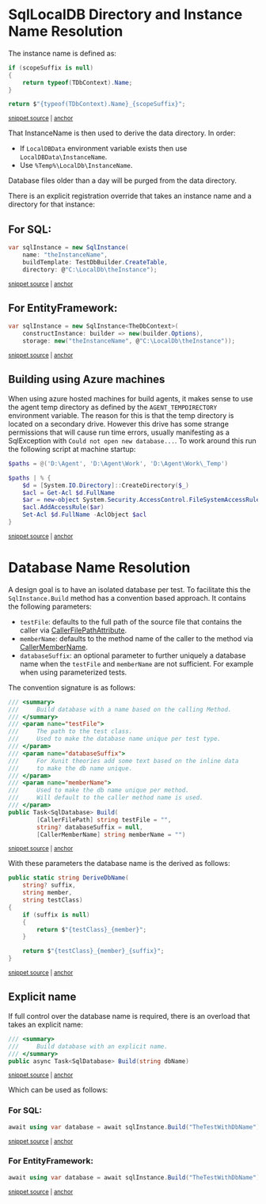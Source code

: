 <!--
GENERATED FILE - DO NOT EDIT
This file was generated by [MarkdownSnippets](https://github.com/SimonCropp/MarkdownSnippets).
Source File: /pages/mdsource/directory-and-name-resolution.source.md
To change this file edit the source file and then run MarkdownSnippets.
-->

# SqlLocalDB Directory and Instance Name Resolution

The instance name is defined as:

<!-- snippet: GetInstanceName -->
<a id='snippet-GetInstanceName'></a>
```cs
if (scopeSuffix is null)
{
    return typeof(TDbContext).Name;
}

return $"{typeof(TDbContext).Name}_{scopeSuffix}";
```
<sup><a href='/src/EfLocalDb/Storage.cs#L28-L37' title='Snippet source file'>snippet source</a> | <a href='#snippet-GetInstanceName' title='Start of snippet'>anchor</a></sup>
<!-- endSnippet -->

That InstanceName is then used to derive the data directory. In order:

 * If `LocalDBData` environment variable exists then use `LocalDBData\InstanceName`.
 * Use `%Temp%\LocalDb\InstanceName`.

Database files older than a day will be purged from the data directory.

There is an explicit registration override that takes an instance name and a directory for that instance:


## For SQL:

<!-- snippet: ExplicitName -->
<a id='snippet-ExplicitName'></a>
```cs
var sqlInstance = new SqlInstance(
    name: "theInstanceName",
    buildTemplate: TestDbBuilder.CreateTable,
    directory: @"C:\LocalDb\theInstance");
```
<sup><a href='/src/LocalDb.Tests/Snippets/ExplicitName.cs#L8-L15' title='Snippet source file'>snippet source</a> | <a href='#snippet-ExplicitName' title='Start of snippet'>anchor</a></sup>
<!-- endSnippet -->


## For EntityFramework:

<!-- snippet: EfExplicitName -->
<a id='snippet-EfExplicitName'></a>
```cs
var sqlInstance = new SqlInstance<TheDbContext>(
    constructInstance: builder => new(builder.Options),
    storage: new("theInstanceName", @"C:\LocalDb\theInstance"));
```
<sup><a href='/src/EfLocalDb.Tests/Snippets/EfExplicitName.cs#L8-L14' title='Snippet source file'>snippet source</a> | <a href='#snippet-EfExplicitName' title='Start of snippet'>anchor</a></sup>
<!-- endSnippet -->


## Building using Azure machines

When using azure hosted machines for build agents, it makes sense to use the agent temp directory as defined by the `AGENT_TEMPDIRECTORY` environment variable. The reason for this is that the temp directory is located on a secondary drive. However this drive has some strange permissions that will cause run time errors, usually manifesting as a SqlException with `Could not open new database...`. To work around this run the following script at machine startup:

<!-- snippet: Set-D-Drive-Permissions.ps1 -->
<a id='snippet-Set-D-Drive-Permissions.ps1'></a>
```ps1
$paths = @('D:\Agent', 'D:\Agent\Work', 'D:\Agent\Work\_Temp')

$paths | % {
    $d = [System.IO.Directory]::CreateDirectory($_)
    $acl = Get-Acl $d.FullName
    $ar = new-object System.Security.AccessControl.FileSystemAccessRule("Everyone", "FullControl", "ContainerInherit, ObjectInherit", "None", "Allow")
    $acl.AddAccessRule($ar)
    Set-Acl $d.FullName -AclObject $acl
}
```
<sup><a href='/src/StartUpScript/Set-D-Drive-Permissions.ps1#L1-L9' title='Snippet source file'>snippet source</a> | <a href='#snippet-Set-D-Drive-Permissions.ps1' title='Start of snippet'>anchor</a></sup>
<!-- endSnippet -->


# Database Name Resolution

A design goal is to have an isolated database per test. To facilitate this the `SqlInstance.Build` method has a convention based approach. It contains the following parameters:

 * `testFile`: defaults to the full path of the source file that contains the caller via [CallerFilePathAttribute](https://docs.microsoft.com/en-us/dotnet/api/system.runtime.compilerservices.callerfilepathattribute).
 * `memberName`: defaults to the method name of the caller to the method via [CallerMemberName](https://docs.microsoft.com/en-us/dotnet/api/system.runtime.compilerservices.callermembername).
 * `databaseSuffix`: an optional parameter to further uniquely a database name when the `testFile` and `memberName` are not sufficient. For example when using parameterized tests.

The convention signature is as follows:

<!-- snippet: ConventionBuildSignature -->
<a id='snippet-ConventionBuildSignature'></a>
```cs
/// <summary>
///     Build database with a name based on the calling Method.
/// </summary>
/// <param name="testFile">
///     The path to the test class.
///     Used to make the database name unique per test type.
/// </param>
/// <param name="databaseSuffix">
///     For Xunit theories add some text based on the inline data
///     to make the db name unique.
/// </param>
/// <param name="memberName">
///     Used to make the db name unique per method.
///     Will default to the caller method name is used.
/// </param>
public Task<SqlDatabase> Build(
        [CallerFilePath] string testFile = "",
        string? databaseSuffix = null,
        [CallerMemberName] string memberName = "")
```
<sup><a href='/src/LocalDb/SqlInstance.cs#L99-L121' title='Snippet source file'>snippet source</a> | <a href='#snippet-ConventionBuildSignature' title='Start of snippet'>anchor</a></sup>
<!-- endSnippet -->

With these parameters the database name is the derived as follows:

<!-- snippet: DeriveName -->
<a id='snippet-DeriveName'></a>
```cs
public static string DeriveDbName(
    string? suffix,
    string member,
    string testClass)
{
    if (suffix is null)
    {
        return $"{testClass}_{member}";
    }

    return $"{testClass}_{member}_{suffix}";
}
```
<sup><a href='/src/LocalDb/DbNamer.cs#L3-L18' title='Snippet source file'>snippet source</a> | <a href='#snippet-DeriveName' title='Start of snippet'>anchor</a></sup>
<!-- endSnippet -->


## Explicit name

If full control over the database name is required, there is an overload that takes an explicit name:

<!-- snippet: ExplicitBuildSignature -->
<a id='snippet-ExplicitBuildSignature'></a>
```cs
/// <summary>
///     Build database with an explicit name.
/// </summary>
public async Task<SqlDatabase> Build(string dbName)
```
<sup><a href='/src/LocalDb/SqlInstance.cs#L136-L143' title='Snippet source file'>snippet source</a> | <a href='#snippet-ExplicitBuildSignature' title='Start of snippet'>anchor</a></sup>
<!-- endSnippet -->

Which can be used as follows:


### For SQL:

<!-- snippet: WithDbName -->
<a id='snippet-WithDbName'></a>
```cs
await using var database = await sqlInstance.Build("TheTestWithDbName");
```
<sup><a href='/src/LocalDb.Tests/Snippets/SnippetTests.cs#L33-L37' title='Snippet source file'>snippet source</a> | <a href='#snippet-WithDbName' title='Start of snippet'>anchor</a></sup>
<!-- endSnippet -->


### For EntityFramework:

<!-- snippet: EfWithDbName -->
<a id='snippet-EfWithDbName'></a>
```cs
await using var database = await sqlInstance.Build("TheTestWithDbName");
```
<sup><a href='/src/EfLocalDb.Tests/Snippets/EfSnippetTests.cs#L46-L50' title='Snippet source file'>snippet source</a> | <a href='#snippet-EfWithDbName' title='Start of snippet'>anchor</a></sup>
<!-- endSnippet -->
